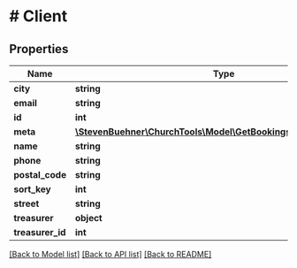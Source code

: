 # # Client

## Properties

Name | Type | Description | Notes
------------ | ------------- | ------------- | -------------
**city** | **string** |  | [optional]
**email** | **string** |  | [optional]
**id** | **int** |  | [optional]
**meta** | [**\StevenBuehner\ChurchTools\Model\GetBookings200ResponseMeta**](GetBookings200ResponseMeta.md) |  | [optional]
**name** | **string** |  | [optional]
**phone** | **string** |  | [optional]
**postal_code** | **string** |  | [optional]
**sort_key** | **int** |  | [optional]
**street** | **string** |  | [optional]
**treasurer** | **object** | PersonDomainObject | [optional]
**treasurer_id** | **int** | Person ID | [optional]

[[Back to Model list]](../../README.md#models) [[Back to API list]](../../README.md#endpoints) [[Back to README]](../../README.md)
